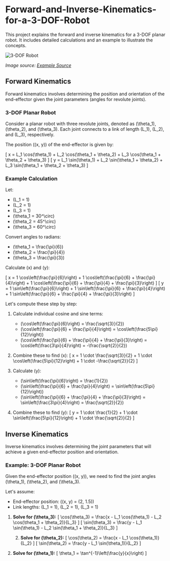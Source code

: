# Forward-and-Inverse-Kinematics-for-a-3-DOF-Robot
This project explains the forward and inverse kinematics for a 3-DOF planar robot. It includes detailed calculations and an example to illustrate the concepts.

![3-DOF Robot](https://github.com/justRuba/Forward-and-Inverse-Kinematics-for-a-3-DOF-Robot/assets/134620937/3544a2af-e91b-4b7c-9fef-8921008c3b3d)

*Image source: [Example Source](https://www.youtube.com/watch?v=LpYf_hJPN70)*


## Forward Kinematics

Forward kinematics involves determining the position and orientation of the end-effector given the joint parameters (angles for revolute joints).

### 3-DOF Planar Robot

Consider a planar robot with three revolute joints, denoted as \(\theta_1\), \(\theta_2\), and \(\theta_3\). Each joint connects to a link of length \(L_1\), \(L_2\), and \(L_3\), respectively.

The position \((x, y)\) of the end-effector is given by:

\[ 
x = L_1 \cos(\theta_1) + L_2 \cos(\theta_1 + \theta_2) + L_3 \cos(\theta_1 + \theta_2 + \theta_3)
\]
\[ 
y = L_1 \sin(\theta_1) + L_2 \sin(\theta_1 + \theta_2) + L_3 \sin(\theta_1 + \theta_2 + \theta_3)
\]

### Example Calculation

Let:
- \(L_1 = 1\)
- \(L_2 = 1\)
- \(L_3 = 1\)
- \(\theta_1 = 30^\circ\)
- \(\theta_2 = 45^\circ\)
- \(\theta_3 = 60^\circ\)

Convert angles to radians:
- \(\theta_1 = \frac{\pi}{6}\)
- \(\theta_2 = \frac{\pi}{4}\)
- \(\theta_3 = \frac{\pi}{3}\)

Calculate \(x\) and \(y\):

\[ 
x = 1 \cos\left(\frac{\pi}{6}\right) + 1 \cos\left(\frac{\pi}{6} + \frac{\pi}{4}\right) + 1 \cos\left(\frac{\pi}{6} + \frac{\pi}{4} + \frac{\pi}{3}\right)
\]
\[ 
y = 1 \sin\left(\frac{\pi}{6}\right) + 1 \sin\left(\frac{\pi}{6} + \frac{\pi}{4}\right) + 1 \sin\left(\frac{\pi}{6} + \frac{\pi}{4} + \frac{\pi}{3}\right)
\]

Let's compute these step by step:

1. Calculate individual cosine and sine terms:
   - \(\cos\left(\frac{\pi}{6}\right) = \frac{\sqrt{3}}{2}\)
   - \(\cos\left(\frac{\pi}{6} + \frac{\pi}{4}\right) = \cos\left(\frac{5\pi}{12}\right)\)
   - \(\cos\left(\frac{\pi}{6} + \frac{\pi}{4} + \frac{\pi}{3}\right) = \cos\left(\frac{3\pi}{4}\right) = -\frac{\sqrt{2}}{2}\)

2. Combine these to find \(x\):
   \[ 
   x = 1 \cdot \frac{\sqrt{3}}{2} + 1 \cdot \cos\left(\frac{5\pi}{12}\right) + 1 \cdot -\frac{\sqrt{2}}{2} 
   \]

3. Calculate \(y\):
   - \(\sin\left(\frac{\pi}{6}\right) = \frac{1}{2}\)
   - \(\sin\left(\frac{\pi}{6} + \frac{\pi}{4}\right) = \sin\left(\frac{5\pi}{12}\right)\)
   - \(\sin\left(\frac{\pi}{6} + \frac{\pi}{4} + \frac{\pi}{3}\right) = \sin\left(\frac{3\pi}{4}\right) = \frac{\sqrt{2}}{2}\)

4. Combine these to find \(y\):
   \[ 
   y = 1 \cdot \frac{1}{2} + 1 \cdot \sin\left(\frac{5\pi}{12}\right) + 1 \cdot \frac{\sqrt{2}}{2} 
   \]

## Inverse Kinematics

Inverse kinematics involves determining the joint parameters that will achieve a given end-effector position and orientation.

### Example: 3-DOF Planar Robot

Given the end-effector position \((x, y)\), we need to find the joint angles \(\theta_1\), \(\theta_2\), and \(\theta_3\).

Let's assume:
- End-effector position: \((x, y) = (2, 1.5)\)
- Link lengths: \(L_1 = 1\), \(L_2 = 1\), \(L_3 = 1\)

1. **Solve for \(\theta_3\):**
   \[
   \cos(\theta_3) = \frac{x - L_1 \cos(\theta_1) - L_2 \cos(\theta_1 + \theta_2)}{L_3}
   \]
   \[
   \sin(\theta_3) = \frac{y - L_1 \sin(\theta_1) - L_2 \sin(\theta_1 + \theta_2)}{L_3}
   \]

   2. **Solve for \(\theta_2\):**
   \[
   \cos(\theta_2) = \frac{x - L_1 \cos(\theta_1)}{L_2}
   \]
   \[
   \sin(\theta_2) = \frac{y - L_1 \sin(\theta_1)}{L_2}
   \]

3. **Solve for \(\theta_1\):**
   \[
   \theta_1 = \tan^{-1}\left(\frac{y}{x}\right)
   \]
